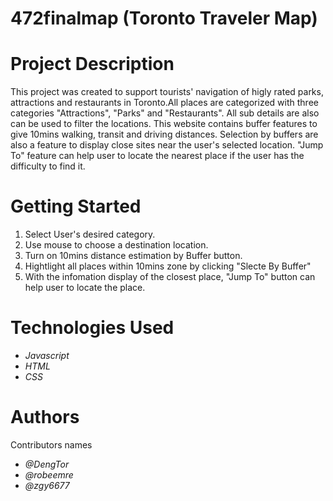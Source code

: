 # 472finalmap (Toronto Traveler Map)
# Project Description
This project was created to support tourists' navigation of higly rated parks, attractions and restaurants in Toronto.All places are categorized with three categories "Attractions", "Parks" and "Restaurants". All sub details are also can be used to filter the locations. This website contains buffer features to give 10mins walking, transit and driving distances. Selection by buffers are also a feature to display close sites near the user's selected location. "Jump To" feature can help user to locate the nearest place if the user has the difficulty to find it. 
# Getting Started
1. Select User's desired category.
3. Use mouse to choose a destination location.
4. Turn on 10mins distance estimation by Buffer button.
5. Hightlight all places within 10mins zone by clicking "Slecte By Buffer"
6. With the infomation display of the closest place, "Jump To" button can help user to locate the place.  

# Technologies Used
* _Javascript_
* _HTML_
* _CSS_

# Authors
Contributors names
* _@DengTor_
* _@robeemre_
* _@zgy6677_
